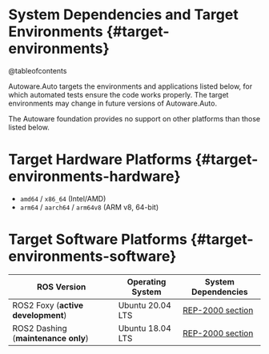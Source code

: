 System Dependencies and Target Environments {#target-environments}
===========================================

@tableofcontents

Autoware.Auto targets the environments and applications listed below, for which automated tests ensure the code works properly. The target environments may change in future versions of Autoware.Auto.

The Autoware foundation provides no support on other platforms than those listed below.

# Target Hardware Platforms {#target-environments-hardware}

- `amd64` / `x86_64` (Intel/AMD)
- `arm64` / `aarch64` / `arm64v8` (ARM v8, 64-bit)

# Target Software Platforms {#target-environments-software}

| ROS Version                         | Operating System | System Dependencies
|-------------------------------------|------------------|------------------------------------------------------------------------------------------------|
| ROS2 Foxy (**active development**)  | Ubuntu 20.04 LTS | [REP-2000 section](https://www.ros.org/reps/rep-2000.html#foxy-fitzroy-may-2020-may-2023)      |
| ROS2 Dashing (**maintenance only**) | Ubuntu 18.04 LTS | [REP-2000 section](https://www.ros.org/reps/rep-2000.html#dashing-diademata-may-2019-may-2021) |
